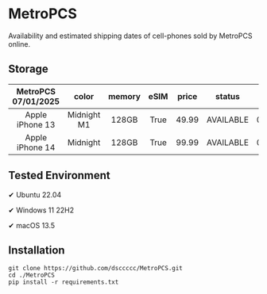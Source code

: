 # MetroPCS
Availability and estimated shipping dates of cell-phones sold by MetroPCS online.
## Storage
|MetroPCS 07/01/2025|color|memory|eSIM|price|status|shipping from|shipping to|
|:--:|:--:|:--:|:--:|:--:|:--:|:--:|:--:|
|Apple iPhone 13|Midnight M1|128GB|True|49.99|AVAILABLE|06/30/2025|07/03/2025|
|Apple iPhone 14|Midnight|128GB|True|99.99|AVAILABLE|06/30/2025|07/03/2025|

## Tested Environment
✔ Ubuntu 22.04

✔ Windows 11 22H2

✔ macOS 13.5
## Installation
```
git clone https://github.com/dsccccc/MetroPCS.git
cd ./MetroPCS
pip install -r requirements.txt
```
